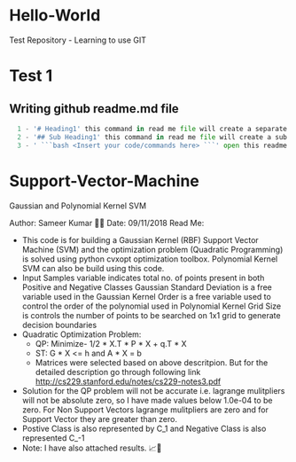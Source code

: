 # Hello-World
Test Repository - Learning to use GIT
# Test 1
## Writing github readme.md file
```python
  1 - '# Heading1' this command in read me file will create a separate section with Heading1 as heading.
  2 - '## Sub Heading1' this command in read me file will create a sub heading with title as Sub Heading1.
  3 - ' ```bash <Insert your code/commands here> ```' open this readme.md file for more clarity. 
```
# Support-Vector-Machine
Gaussian and Polynomial Kernel SVM 

Author: Sameer Kumar 🐱‍💻
Date: 09/11/2018
Read Me: 
- This code is for building a Gaussian Kernel (RBF) Support Vector Machine (SVM) and the optimization 
problem (Quadratic Programming) is solved using python cvxopt optimization toolbox.
Polynomial Kernel SVM can also be build using this code. 
- Input Samples variable indicates total no. of points present in both Positive and Negative Classes
Gaussian Standard Deviation is a free variable used in the Gaussian Kernel
Order is a free variable used to control the order of the polynomial used in Polynomial Kernel
Grid Size is controls the number of points to be searched on 1x1 grid to generate decision boundaries
- Quadratic Optimization Problem:
  - QP: Minimize- 1/2 * X.T * P * X + q.T * X
  - ST: G * X <= h and A * X = b
  - Matrices were selected based on above descritpion. But for the detailed description go through following link
    http://cs229.stanford.edu/notes/cs229-notes3.pdf
- Solution for the QP problem will not be accurate i.e. lagrange mulitpliers will not be absolute zero, so I have
made values below 1.0e-04 to be zero. For Non Support Vectors lagrange mulitpliers are zero and for Support Vector they are
greater than zero.
- Postive Class is also represented by C_1 and Negative Class is also represented C_-1
- Note: I have also attached results. 📈👀

